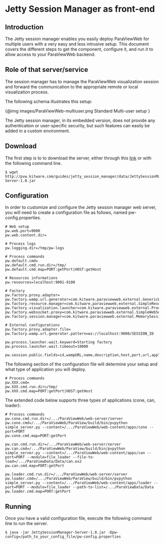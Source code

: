 # Jetty Session Manager as front-end

## Introduction

The Jetty session manager enables you easily deploy ParaViewWeb for multiple users
with a very easy and less intrusive setup. This document covers the different
steps to get the component, configure it, and run it to allow access to
your ParaViewWeb backend.

## Role of that server/service

The session manager has to manage the ParaViewWeb visualization session and
forward the communication to the appropriate remote or local visualization process.

The following schema illustrates this setup:

{@img images/ParaViewWeb-multiuser.png Standard Multi-user setup }

The Jetty session manager, in its embedded version, does not provide any
authentication or user-specific security, but such features can easily be added
in a custom environment.

## Download

The first step is to to download the server, either through this
[link](guides/jetty_session_manager/data/JettySessionManager-Server-1.0.jar)
or with the following command line.

    $ wget http://pvw.kitware.com/guides/jetty_session_manager/data/JettySessionManager-Server-1.0.jar

## Configuration

In order to customize and configure the Jetty session manager web server, you
will need to create a configuration file as follows, named pw-config.properties.

    # Web setup
    pw.web.port=9000
    pw.web.content.dir=
    
    # Process logs
    pw.logging.dir=/tmp/pw-logs
    
    # Process commands
    pw.default.cmd=
    pw.default.cmd.run.dir=/tmp/
    pw.default.cmd.map=PORT:getPort|HOST:getHost
    
    # Resources informations
    pw.resources=localhost:9001-9100
    
    # Factory
    pw.factory.proxy.adapter=
    pw.factory.wamp.url.generator=com.kitware.paraviewweb.external.GenericWampURLGenerator
    pw.factory.resource.manager=com.kitware.paraviewweb.external.SimpleResourceManager
    pw.factory.visualization.launcher=com.kitware.paraviewweb.external.ProcessLauncher
    pw.factory.websocket.proxy=com.kitware.paraviewweb.external.SimpleWebSocketProxyManager
    pw.factory.session.manager=com.kitware.paraviewweb.external.MemorySessionManager
    
    # External configurations
    pw.factory.proxy.adapter.file=
    pw.factory.wamp.url.generator.pattern=ws://localhost:9000/SESSION_ID
    
    pw.process.launcher.wait.keyword=Starting factory
    pw.process.launcher.wait.timeout=10000

    pw.session.public.fields=id,wampURL,name,description,host,port,url,application,idleTimeout,startTime

The following section of the configuration file will determine your setup and what
type of application you will deploy. 

    # Process commands
    pw.XXX.cmd=
    pw.XXX.cmd.run.dir=/tmp/
    pw.XXX.cmd.map=PORT:getPort|HOST:getHost

The extended code below supports three types of applications (cone, can, loader):

    # Process commands
    pw.cone.cmd.run.dir=/.../ParaViewWeb/web-server/server
    pw.cone.cmd=/.../ParaViewWeb/ParaView/build/bin/pvpython simple_server.py --content=/.../ParaViewWeb/web-content/apps/cone --port=PORT
    pw.cone.cmd.map=PORT:getPort
    
    pw.can.cmd.run.dir=/.../ParaViewWeb/web-server/server
    pw.can.cmd=/.../ParaViewWeb/ParaView/build/bin/pvpython simple_server.py --content=/.../ParaViewWeb/web-content/apps/can --port=PORT --module=file_loader --file-to-load=/.../ParaViewData/Data/can.ex2
    pw.can.cmd.map=PORT:getPort
    
    pw.loader.cmd.run.dir=/.../ParaViewWeb/web-server/server
    pw.loader.cmd=/.../ParaViewWeb/ParaView/build/bin/pvpython simple_server.py --content=/.../ParaViewWeb/web-content/apps/loader --port=PORT --module=file_loader --path-to-list=/.../ParaViewData/Data
    pw.loader.cmd.map=PORT:getPort

## Running

Once you have a valid configuration file, execute the following command line to
run the server. 

    $ java -jar JettySessionManager-Server-1.0.jar -Dpw-config=/path_to_your_config_file/pw-config.properties
